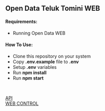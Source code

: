 <h2>Open Data Teluk Tomini WEB</h2>
<h4>Requirements:</h4>

<ul>
    <li>Running Open Data WEB</li>
</ul>

<h4>How To Use:</h4>

<ul>
    <li>Clone this repository on your system</li>
    <li>Copy <strong>.env.example</strong> file to <strong>.env</strong></li>
    <li>Setup <strong>.env</strong> variables</li>
    <li>Run <strong>npm install</strong></li>
    <li>Run <strong>npm start</strong></li>
</ul>

<br />

<a href="https://github.com/erthru/open-data-teluk-tomini-api">API</a>
<br />
<a href="https://github.com/erthru/open-data-teluk-tomini-web-control">WEB CONTROL</a>
